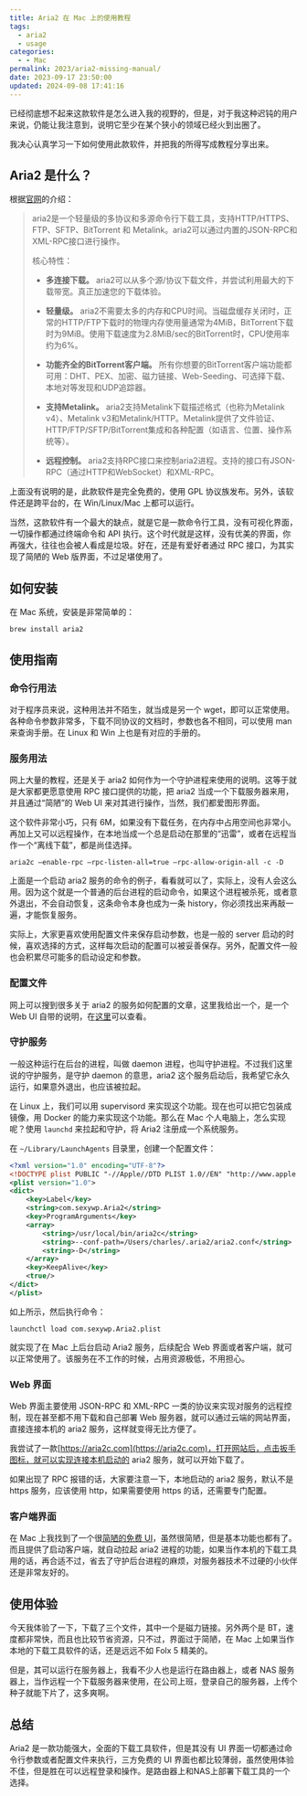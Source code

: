 ```yaml
---
title: Aria2 在 Mac 上的使用教程
tags:
  - aria2
  - usage
categories:
  - - Mac
permalink: 2023/aria2-missing-manual/
date: 2023-09-17 23:50:00
updated: 2024-09-08 17:41:16
---
```

已经彻底想不起来这款软件是怎么进入我的视野的，但是，对于我这种迟钝的用户来说，仍能让我注意到，说明它至少在某个狭小的领域已经火到出圈了。

我决心认真学习一下如何使用此款软件，并把我的所得写成教程分享出来。

<!-- more -->

## Aria2 是什么？

根据[官网](https://aria2.github.io/)的介绍：

> aria2是一个轻量级的多协议和多源命令行下载工具，支持HTTP/HTTPS、FTP、SFTP、BitTorrent 和 Metalink。aria2可以通过内置的JSON-RPC和XML-RPC接口进行操作。
> 
> 核心特性：
> 
> * **多连接下载。** aria2可以从多个源/协议下载文件，并尝试利用最大的下载带宽。真正加速您的下载体验。
> 
> * **轻量级。** aria2不需要太多的内存和CPU时间。当磁盘缓存关闭时，正常的HTTP/FTP下载时的物理内存使用量通常为4MiB，BitTorrent下载时为9MiB。使用下载速度为2.8MiB/sec的BitTorrent时，CPU使用率约为6%。
> 
> * **功能齐全的BitTorrent客户端。** 所有你想要的BitTorrent客户端功能都可用：DHT、PEX、加密、磁力链接、Web-Seeding、可选择下载、本地对等发现和UDP追踪器。
> 
> * **支持Metalink。** aria2支持Metalink下载描述格式（也称为Metalink v4）、Metalink v3和Metalink/HTTP。Metalink提供了文件验证、HTTP/FTP/SFTP/BitTorrent集成和各种配置（如语言、位置、操作系统等）。
> 
> * **远程控制。** aria2支持RPC接口来控制aria2进程。支持的接口有JSON-RPC（通过HTTP和WebSocket）和XML-RPC。

上面没有说明的是，此款软件是完全免费的，使用 GPL 协议族发布。另外，该软件还是跨平台的，在 Win/Linux/Mac 上都可以运行。

当然，这款软件有一个最大的缺点，就是它是一款命令行工具，没有可视化界面，一切操作都通过终端命令和 API 执行。这个时代就是这样，没有优美的界面，你再强大，往往也会被人看成是垃圾。好在，还是有爱好者通过 RPC 接口，为其实现了简陋的 Web 版界面，不过足堪使用了。

## 如何安装

在 Mac 系统，安装是非常简单的：
```shell
brew install aria2
```
## 使用指南

### 命令行用法

对于程序员来说，这种用法并不陌生，就当成是另一个 wget，即可以正常使用。各种命令参数非常多，下载不同协议的文档时，参数也各不相同，可以使用 man 来查询手册。在 Linux 和 Win 上也是有对应的手册的。

### 服务用法

网上大量的教程，还是关于 aria2 如何作为一个守护进程来使用的说明。这等于就是大家都更愿意使用 RPC 接口提供的功能，把 aria2 当成一个下载服务器来用，并且通过“简陋”的 Web UI 来对其进行操作，当然，我们都爱图形界面。

这个软件非常小巧，只有 6M，如果没有下载任务，在内存中占用空间也非常小。再加上又可以远程操作，在本地当成一个总是启动在那里的“迅雷”，或者在远程当作一个“离线下载”，都是尚佳选择。
```shell
aria2c –enable-rpc –rpc-listen-all=true –rpc-allow-origin-all -c -D
```
上面是一个启动 aria2 服务的命令的例子，看看就可以了，实际上，没有人会这么用。因为这个就是一个普通的后台进程的启动命令，如果这个进程被杀死，或者意外退出，不会自动恢复，这条命令本身也成为一条 history，你必须找出来再敲一遍，才能恢复服务。

实际上，大家更喜欢使用配置文件来保存启动参数，也是一般的 server 启动的时候，喜欢选择的方式，这样每次启动的配置可以被妥善保存。另外，配置文件一般也会积累尽可能多的启动设定和参数。

### 配置文件

网上可以搜到很多关于 aria2 的服务如何配置的文章，这里我给出一个，是一个 Web UI 自带的说明，在[这里](http://aria2c.com/usage.html)可以查看。

### 守护服务

一般这种运行在后台的进程，叫做 daemon 进程，也叫守护进程。不过我们这里说的守护服务，是守护 daemon 的意思，aria2 这个服务启动后，我希望它永久运行，如果意外退出，也应该被拉起。

在 Linux 上，我们可以用 supervisord 来实现这个功能。现在也可以把它包装成镜像，用 Docker 的能力来实现这个功能。那么在 Mac 个人电脑上，怎么实现呢？使用 `launchd` 来拉起和守护，将 Aria2 注册成一个系统服务。

在 `~/Library/LaunchAgents` 目录里，创建一个配置文件：

```xml
<?xml version="1.0" encoding="UTF-8"?>
<!DOCTYPE plist PUBLIC "-//Apple//DTD PLIST 1.0//EN" "http://www.apple.com/DTDs/PropertyList-1.0.dtd">
<plist version="1.0">
<dict>
    <key>Label</key>
    <string>com.sexywp.Aria2</string>
    <key>ProgramArguments</key>
    <array>
        <string>/usr/local/bin/aria2c</string>
        <string>--conf-path=/Users/charles/.aria2/aria2.conf</string>
        <string>-D</string>
    </array>
    <key>KeepAlive</key>
    <true/>
</dict>
</plist>
```
如上所示，然后执行命令：

```shell
launchctl load com.sexywp.Aria2.plist
```

就实现了在 Mac 上后台启动 Aria2 服务，后续配合 Web 界面或者客户端，就可以正常使用了。该服务在不工作的时候，占用资源极低，不用担心。

### Web 界面

Web 界面主要使用 JSON-RPC 和 XML-RPC 一类的协议来实现对服务的远程控制，现在甚至都不用下载和自己部署 Web 服务器，就可以通过云端的网站界面，直接连接本机的 aria2 服务，这样就变得无比方便了。

我尝试了一款[https://aria2c.com](https://aria2c.com)，打开网站后，点击扳手图标，就可以实现连接本机启动的 aria2 服务，就可以开始下载了。

如果出现了 RPC 报错的话，大家要注意一下，本地启动的 aria2 服务，默认不是 https 服务，应该使用 http，如果需要使用 https 的话，还需要专门配置。

### 客户端界面

在 Mac 上我找到了一个很[简陋的免费 UI](https://github.com/xjbeta/Aria2D)，虽然很简陋，但是基本功能也都有了。而且提供了启动客户端，就自动拉起 aria2 进程的功能，如果当作本机的下载工具用的话，再合适不过，省去了守护后台进程的麻烦，对服务器技术不过硬的小伙伴还是非常友好的。

## 使用体验

今天我体验了一下，下载了三个文件，其中一个是磁力链接。另外两个是 BT，速度都非常快，而且也比较节省资源，只不过，界面过于简陋，在 Mac 上如果当作本地的下载工具软件的话，还是远远不如 Folx 5 精美的。

但是，其可以运行在服务器上，我看不少人也是运行在路由器上，或者 NAS 服务器上，当作远程一个下载服务器来使用，在公司上班，登录自己的服务器，上传个种子就能下片了，这多爽啊。
## 总结

Aria2 是一款功能强大，全面的下载工具软件，但是其没有 UI 界面一切都通过命令行参数或者配置文件来执行，三方免费的 UI 界面也都比较薄弱，虽然使用体验不佳，但是胜在可以远程登录和操作。是路由器上和NAS上部署下载工具的一个选择。

